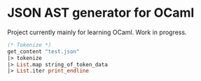 # JSON AST generator for OCaml

Project currently mainly for learning OCaml. Work in progress.

```ml
(* Tokenize *)
get_content "test.json"
|> tokenize
|> List.map string_of_token_data
|> List.iter print_endline
```
